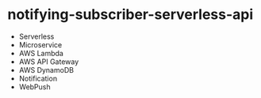 # notifying-subscriber-serverless-api

* Serverless 
* Microservice 
* AWS Lambda
* AWS API Gateway
* AWS DynamoDB	
* Notification
* WebPush
